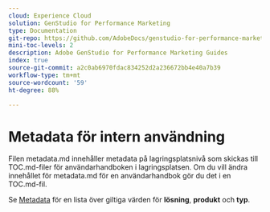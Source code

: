 ```yaml
---
cloud: Experience Cloud
solution: GenStudio for Performance Marketing
type: Documentation
git-repo: https://github.com/AdobeDocs/genstudio-for-performance-marketing.sv-SE
mini-toc-levels: 2
description: Adobe GenStudio for Performance Marketing Guides
index: true
source-git-commit: a2c0ab6970fdac834252d2a236672bb4e40a7b39
workflow-type: tm+mt
source-wordcount: '59'
ht-degree: 88%

---
```



# Metadata för intern användning

Filen metadata.md innehåller metadata på lagringsplatsnivå som skickas till TOC.md-filer för användarhandboken i lagringsplatsen. Om du vill ändra innehållet för metadata.md för en användarhandbok gör du det i en TOC.md-fil.

Se [Metadata](https://experienceleague.adobe.com/docs/authoring-guide-exl/using/editing/user-guide-setup/metadata.html?lang=sv) för en lista över giltiga värden för **lösning**, **produkt** och **typ**.
